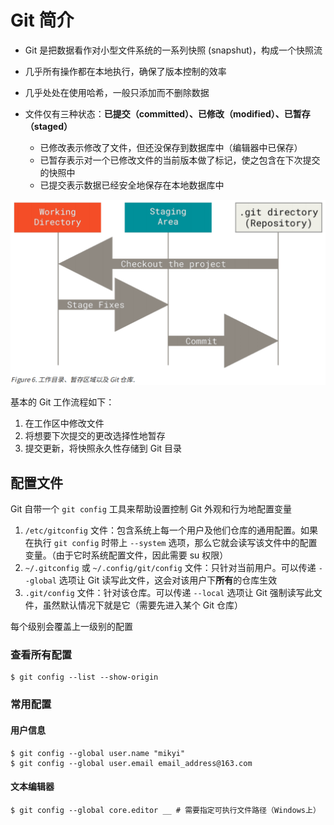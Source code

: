 # Git 简介

- Git 是把数据看作对小型文件系统的一系列快照 (snapshut)，构成一个快照流

- 几乎所有操作都在本地执行，确保了版本控制的效率
- 几乎处处在使用哈希，一般只添加而不删除数据
- 文件仅有三种状态：**已提交（committed）、已修改（modified）、已暂存（staged）**
  - 已修改表示修改了文件，但还没保存到数据库中（编辑器中已保存）
  - 已暂存表示对一个已修改文件的当前版本做了标记，使之包含在下次提交的快照中
  - 已提交表示数据已经安全地保存在本地数据库中

![files](../pic/git-struct.png)

基本的 Git 工作流程如下：

1. 在工作区中修改文件
2. 将想要下次提交的更改选择性地暂存
3. 提交更新，将快照永久性存储到 Git 目录



## 配置文件

Git 自带一个 `git config` 工具来帮助设置控制 Git 外观和行为地配置变量

1. `/etc/gitconfig` 文件：包含系统上每一个用户及他们仓库的通用配置。如果在执行 `git config` 时带上 `--system` 选项，那么它就会读写该文件中的配置变量。（由于它时系统配置文件，因此需要 su 权限）
2. `~/.gitconfig` 或 `~/.config/git/config` 文件：只针对当前用户。可以传递 `--global` 选项让 Git 读写此文件，这会对该用户下**所有**的仓库生效
3. `.git/config` 文件：针对该仓库。可以传递 `--local` 选项让 Git 强制读写此文件，虽然默认情况下就是它（需要先进入某个 Git 仓库）

每个级别会覆盖上一级别的配置

### 查看所有配置

```shell
$ git config --list --show-origin
```

### 常用配置

#### 用户信息

```shell
$ git config --global user.name "mikyi"
$ git config --global user.email email_address@163.com
```

#### 文本编辑器

```shell
$ git config --global core.editor __ # 需要指定可执行文件路径（Windows上）
```

